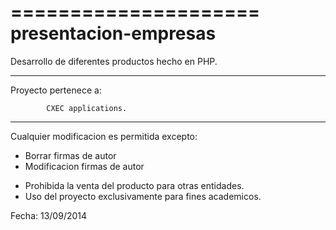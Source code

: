 
=====================
presentacion-empresas
=====================

Desarrollo de diferentes productos hecho en PHP.

  --------------------------------------
   Proyecto pertenece a:
  
            CXEC applications.
  --------------------------------------

Cualquier modificacion es permitida excepto:
- Borrar firmas de autor
- Modificacion firmas de autor

* Prohibida la venta del producto para otras entidades.
* Uso del proyecto exclusivamente para fines academicos.

Fecha: 13/09/2014
